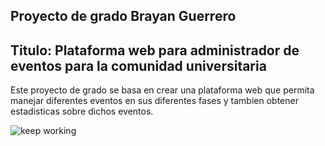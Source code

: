 ## Proyecto de grado Brayan Guerrero
## Titulo: Plataforma web para administrador de eventos para la comunidad universitaria  

Este proyecto de grado se basa en crear una plataforma web que permita manejar diferentes eventos en sus diferentes fases y tambien obtener estadisticas sobre dichos eventos.

![keep working](https://www.ea-coder.com/wp-content/uploads/2015/07/can-any-strategy-be-coded-into-mt4-robot-704x450.jpg)


